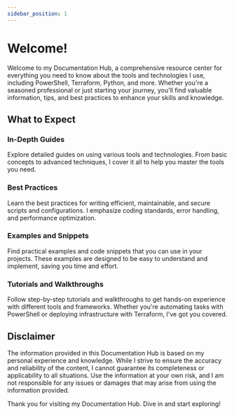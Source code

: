 ```yaml
---
sidebar_position: 1
---
```


# Welcome!

Welcome to my Documentation Hub, a comprehensive resource center for everything you need to know about the tools and technologies I use, including PowerShell, Terraform, Python, and more. Whether you're a seasoned professional or just starting your journey, you'll find valuable information, tips, and best practices to enhance your skills and knowledge.

## What to Expect

### In-Depth Guides
Explore detailed guides on using various tools and technologies. From basic concepts to advanced techniques, I cover it all to help you master the tools you need.

### Best Practices
Learn the best practices for writing efficient, maintainable, and secure scripts and configurations. I emphasize coding standards, error handling, and performance optimization.

### Examples and Snippets
Find practical examples and code snippets that you can use in your projects. These examples are designed to be easy to understand and implement, saving you time and effort.

### Tutorials and Walkthroughs
Follow step-by-step tutorials and walkthroughs to get hands-on experience with different tools and frameworks. Whether you're automating tasks with PowerShell or deploying infrastructure with Terraform, I've got you covered.

## Disclaimer

The information provided in this Documentation Hub is based on my personal experience and knowledge. While I strive to ensure the accuracy and reliability of the content, I cannot guarantee its completeness or applicability to all situations. Use the information at your own risk, and I am not responsible for any issues or damages that may arise from using the information provided.

Thank you for visiting my Documentation Hub. Dive in and start exploring!
